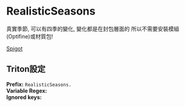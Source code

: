 # RealisticSeasons

真實季節, 可以有四季的變化, 變化都是在封包層面的 所以不需要安裝模組(Optifine)或材質包!

[Spigot](https://www.spigotmc.org/resources/realisticseasons-1-16-3-1-17-1-seasons-in-your-minecraft-world.93275/) 

## Triton設定

**Prefix:** `RealisticSeasons.`  
**Variable Regex:** ` `  
**Ignored keys:**

```

```
